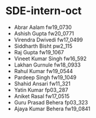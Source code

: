 # SDE-intern-oct

- Abrar Aalam fw19_0730
- Ashish Gupta fw20_0771
- Virendra Dwivedi fw17_0499
- Siddharth Bisht pw2_115
- Raj Gupta fw19_1067
- Vineet Kumar Singh fw16_592
- Lakhan Gurnule fw18_0933
- Rahul Kumar fw19_0544
- Pardeep Singh fw19_1049
- Shahid Ansari fw11_321
- Yatin Kumar fp03_287
- Aniket Rasal fw17_0515
- Guru Prasad Behera fp03_323
- Ajaya Kumar Behera fw19_0841